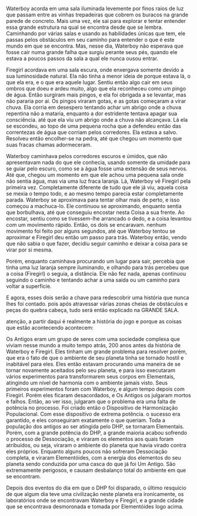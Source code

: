 Waterboy acorda em uma sala iluminada levemente por finos raios de luz que passam entre as vinhas trepadeiras que cobrem os buracos na grande parede de concreto. Mais uma vez, ele sai para explorar e tentar entender essa grande estrutura na qual se encontra desde que se lembra. Caminhando por várias salas e usando as habilidades únicas que tem, ele passas pelos obstáculos em seu caminho para entender o que é este mundo em que se encontra. Mas, nesse dia, Waterboy não esperava que fosse cair numa grande falha que surgiu perante seus pés, quando ele estava a poucos passos da sala a qual ele nunca ousou entrar.

Firegirl acordava em uma sala escura, onde enxergava somente devido a sua luminosidade natural. Ela não tinha a menor ideia de porque estava lá, o que ela era, e o que era aquele lugar. Sentiu então algo cair em seus ombros que doeu e ardeu muito, algo que ela reconheceu como um pingo de água. Então surgiram mais pingos, e ela foi obrigada a se levantar, mas não pararia por ai. Os pingos viraram gotas, e as gotas começaram a virar chuva. Ela corria em desespero tentando achar um abrigo onde a chuva repentina não a mataria, enquanto a dor estridente tentava apagar sua consciência. até que ela viu um abrigo onde a chuva não alcançava. Lá ela se escondeu, ao topo de uma pequena rocha que a defendeu então das correntezas de água que corriam pelos corredores. Ela estava a salvo. Resolveu então encolher-se na pedra, até que chegou um momento que suas fracas chamas adormeceram.



Waterboy caminhava pelos corredores escuros e úmidos, que não apresentavam nada do que ele conhecia, usando somente da umidade para se guiar pelo escuro, como se a água fosse uma extensão de seus nervos. Até que, chegou um momento em que ele achou uma pequena sala onde não sentia água, mas via uma luz fraca laranja. Lá, Waterboy vê Firegirl pela primeira vez. Completamente diferente de tudo que ele já viu, aquela coisa se mexia o tempo todo, e ao mesmo tempo parecia estar completamente parada. Waterboy se aproximava para tentar olhar mais de perto, e isso começou a machuca-lo.  Ele continuou se aproximando, enquanto sentia que borbulhava, até que conseguiu encostar nesta Coisa a sua frente. Ao encostar, sentiu como se tivessem-lhe arrancado o dedo, e a coisa levantou com um movimento rápido. Então, os dois se encaravam. nenhum movimento foi feito por alguns segundos, até que Waterboy tentou se aproximar e Firegirl deu então um passo para trás. Waterboy então, vendo que não sabia o que fazer, decidiu seguir caminho e deixar a coisa para se virar por si mesma.



Porém, enquanto caminhava procurando um lugar para sair, percebia que tinha uma luz laranja sempre iluminando, e olhando para trás percebeu que a coisa (Firegirl) o seguia, a distância. Ele não fez nada, apenas continuou seguindo o caminho e tentando achar a uma saída ou um caminho para voltar a superfície.



E agora, esses dois serão a chave para redescobrir uma história que nunca lhes foi contado. pois após atravessar várias zonas cheias de obstáculos e peças do quebra cabeça, tudo será então explicado na GRANDE SALA.



atenção, a partir daqui é realmente a história do jogo e porque as coisas que estão acontecendo acontecem:

Os Antigos eram um grupo de seres com uma sociedade complexa que viviam nesse mundo a muito tempo atrás, 200 anos antes da história de Waterboy e Firegirl. Eles tinham um grande problema para resolver porém, que era o fato de que o ambiente de seu planeta tinha se tornado hostil e inabitável para eles. Eles então estavam procurando uma maneira de se tornar novamente aceitados pelo seu planeta, e para isso executaram vários experimentos para transformarem seus corpos em Elementais, atingindo um nível de harmonia com o ambiente jamais visto. Seus primeiros experimentos foram com Waterboy, e algum tempo depois com Firegirl. Porém eles ficaram desacordados, e Os Antigos os julgaram mortos e falhos. Então, ao ver isso, julgaram que o problema era uma falta de potência no processo. Foi criado então o Dispositivo de Harmonização Populacional. Com esse dispositivo de extrema potência. o sucesso era garantido, e eles conseguiram exatamente o que queriam. Toda a população dos antigos ao ser atingida pelo DHP, se tornaram Elementais. Porém, com a grande potência do DHP, a grande maioria acabou sofrendo o processo de Dessociação, e viraram os elementos aos quais foram atribuídos, ou seja, viraram o ambiente do planeta que havia virado contra eles próprios. Enquanto alguns poucos não sofreram Dessociação completa, e viraram Elementóides, com a energia dos elementos do seu planeta sendo conduzida por uma casca do que já foi Um Antigo. São extremamente perigosos, e causam desbalanço total do ambiente em que se encontram.

Depois dos eventos do dia em que o DHP foi disparado, o último resquício de que algum dia teve uma civilização neste planeta era ironicamente, os laboratórios onde se encontravam Waterboy e Firegirl, e a grande cidade que se encontrava desmoronada e tomada por Elementóides logo acima.